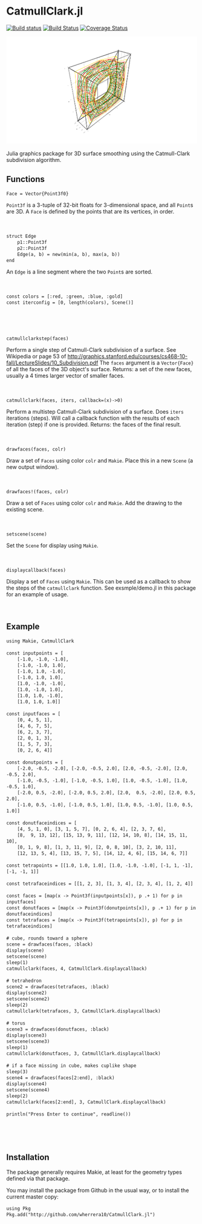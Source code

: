 # CatmullClark.jl

[![Build status](https://ci.appveyor.com/api/projects/status/cfw6pe03rfn9qsoo?svg=true)](https://ci.appveyor.com/project/wherrera10/CatmullClark.jl)
[![Build Status](https://travis-ci.com/wherrera10/CatmullClark.jl.svg?branch=master)](https://travis-ci.comg/wherrera10/CatmullClark.jl)
[![Coverage Status](https://coveralls.io/repos/github/wherrera10/CatmullClark.jl/badge.svg?service=github)](https://coveralls.io/github/wherrera10/CatmullClark.jl)

<img src="https://github.com/wherrera10/CatmullClark.jl/blob/master/docs/src/donut.png">

 Julia graphics package for 3D surface smoothing using the Catmull-Clark subdivision algorithm.

## Functions

    Face = Vector{Point3f0}

`Point3f` is a 3-tuple of 32-bit floats for 3-dimensional space, and all `Point`s are 3D. 
A `Face` is defined by the points that are its vertices, in order.
<br /><br /><br />

    struct Edge
        p1::Point3f
        p2::Point3f
        Edge(a, b) = new(min(a, b), max(a, b))
    end

An `Edge` is a line segment where the two `Point`s are sorted.
<br /><br /><br />

    const colors = [:red, :green, :blue, :gold]
    const iterconfig = [0, length(colors), Scene()]

<br /><br /><br />


    catmullclarkstep(faces)

Perform a single step of Catmull-Clark subdivision of a surface. See Wikipedia or page 53
of http://graphics.stanford.edu/courses/cs468-10-fall/LectureSlides/10_Subdivision.pdf
The `faces` argument is a `Vector{Face}` of all the faces of the 3D object's surface.
Returns: a set of the new faces, usually a 4 times larger vector of smaller faces.
<br /><br /><br />

    catmullclark(faces, iters, callback=(x)->0)
Perform a multistep Catmull-Clark subdivision of a surface.
Does `iters` iterations (steps). Will call a callback function
with the results of each iteration (step) if one is provided.
Returns: the faces of the final result.
<br /><br /><br />

    drawfaces(faces, colr)
Draw a set of `Faces` using color `colr` and `Makie`.
Place this in a new `Scene` (a new output window).
<br /><br /><br />

    drawfaces!(faces, colr)
Draw a set of `Faces` using color `colr` and `Makie`.
Add the drawing to the existing scene.
<br /><br /><br />


    setscene(scene)

Set the `Scene` for display using `Makie`.
<br /><br /><br />


    displaycallback(faces)
Display a set of `Faces` using `Makie`. This can be used as a
callback to show the steps of the `catmullclark` function. See
exsmple/demo.jl in this package for an example of usage.
<br /><br /><br />

## Example

    using Makie, CatmullClark
    
    const inputpoints = [
        [-1.0, -1.0, -1.0],
        [-1.0, -1.0, 1.0],
        [-1.0, 1.0, -1.0],
        [-1.0, 1.0, 1.0],
        [1.0, -1.0, -1.0],
        [1.0, -1.0, 1.0],
        [1.0, 1.0, -1.0],
        [1.0, 1.0, 1.0]]
    
    const inputfaces = [
        [0, 4, 5, 1],
        [4, 6, 7, 5],
        [6, 2, 3, 7],
        [2, 0, 1, 3],
        [1, 5, 7, 3],
        [0, 2, 6, 4]]
    
    const donutpoints = [
        [-2.0, -0.5, -2.0], [-2.0, -0.5, 2.0], [2.0, -0.5, -2.0], [2.0, -0.5, 2.0],
        [-1.0, -0.5, -1.0], [-1.0, -0.5, 1.0], [1.0, -0.5, -1.0], [1.0, -0.5, 1.0],
        [-2.0, 0.5, -2.0], [-2.0, 0.5, 2.0], [2.0,  0.5, -2.0], [2.0, 0.5, 2.0],
        [-1.0, 0.5, -1.0], [-1.0, 0.5, 1.0], [1.0, 0.5, -1.0], [1.0, 0.5, 1.0]]
    
    const donutfaceindices = [
        [4, 5, 1, 0], [3, 1, 5, 7], [0, 2, 6, 4], [2, 3, 7, 6],
        [8,  9, 13, 12], [15, 13, 9, 11], [12, 14, 10, 8], [14, 15, 11, 10],
        [0, 1, 9, 8], [1, 3, 11, 9], [2, 0, 8, 10], [3, 2, 10, 11],
        [12, 13, 5, 4], [13, 15, 7, 5], [14, 12, 4, 6], [15, 14, 6, 7]]
    
    const tetrapoints = [[1.0, 1.0, 1.0], [1.0, -1.0, -1.0], [-1, 1, -1], [-1, -1, 1]]
    
    const tetrafaceindices = [[1, 2, 3], [1, 3, 4], [2, 3, 4], [1, 2, 4]]
    
    const faces = [map(x -> Point3f(inputpoints[x]), p .+ 1) for p in inputfaces]
    const donutfaces = [map(x -> Point3f(donutpoints[x]), p .+ 1) for p in donutfaceindices]
    const tetrafaces = [map(x -> Point3f(tetrapoints[x]), p) for p in tetrafaceindices]
    
    # cube, rounds toward a sphere
    scene = drawfaces(faces, :black)
    display(scene)
    setscene(scene)
    sleep(1)
    catmullclark(faces, 4, CatmullClark.displaycallback)
    
    # tetrahedron
    scene2 = drawfaces(tetrafaces, :black)
    display(scene2)
    setscene(scene2)
    sleep(2)
    catmullclark(tetrafaces, 3, CatmullClark.displaycallback)
    
    # torus
    scene3 = drawfaces(donutfaces, :black)
    display(scene3)
    setscene(scene3)
    sleep(1)
    catmullclark(donutfaces, 3, CatmullClark.displaycallback)
    
    # if a face missing in cube, makes cuplike shape
    sleep(3)
    scene4 = drawfaces(faces[2:end], :black)
    display(scene4)
    setscene(scene4)
    sleep(2)
    catmullclark(faces[2:end], 3, CatmullClark.displaycallback)
    
    println("Press Enter to continue", readline())

<br /><br /><br />


## Installation

The package generally requires Makie, at least for the geometry types defined via that package.

You may install the package from Github in the usual way, or to install the current master copy:

    using Pkg
    Pkg.add("http://github.com/wherrera10/CatmullClark.jl")
    
